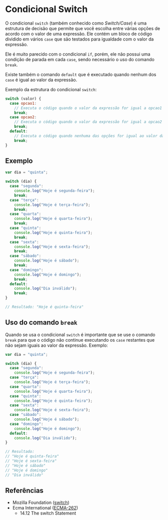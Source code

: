# Condicional Switch

O condicional `switch` (também conhecido como _Switch/Case_) é uma estrutura de
decisão que permite que você escolha entre várias opções de acordo com o valor
de uma expressão. Ele contém um bloco de código dividido em vários `case` que
são testados para igualdade com o valor da expressão.

Ele é muito parecido com o condicional `if`, porém, ele não possui uma condição
de parada em cada `case`, sendo necessário o uso do comando `break`.

Existe também o comando `default` que é executado quando nenhum dos `case` é
igual ao valor da expressão.

Exemplo da estrutura do condicional `switch`:

```javascript
switch (valor) {
  case opcao1:
    // Executa o código quando o valor da expressão for igual a opcao1
    break;
  case opcao2:
    // Executa o código quando o valor da expressão for igual a opcao2
    break;
  default:
    // Executa o código quando nenhuma das opções for igual ao valor da expressão
    break;
}
```

## Exemplo

```javascript
var dia = "quinta";

switch (dia) {
  case "segunda":
    console.log("Hoje é segunda-feira");
    break;
  case "terça":
    console.log("Hoje é terça-feira");
    break;
  case "quarta":
    console.log("Hoje é quarta-feira");
    break;
  case "quinta":
    console.log("Hoje é quinta-feira");
    break;
  case "sexta":
    console.log("Hoje é sexta-feira");
    break;
  case "sábado":
    console.log("Hoje é sábado");
    break;
  case "domingo":
    console.log("Hoje é domingo");
    break;
  default:
    console.log("Dia inválido");
    break;
}

// Resultado: "Hoje é quinta-feira"
```

## Uso do comando `break`

Quando se usa o condicional `switch` é importante que se use o comando `break` para que o código não continue executando os `case` restantes que não sejam iguais ao valor da expressão. Exemplo:

```javascript
var dia = "quinta";

switch (dia) {
  case "segunda":
    console.log("Hoje é segunda-feira");
  case "terça":
    console.log("Hoje é terça-feira");
  case "quarta":
    console.log("Hoje é quarta-feira");
  case "quinta":
    console.log("Hoje é quinta-feira");
  case "sexta":
    console.log("Hoje é sexta-feira");
  case "sábado":
    console.log("Hoje é sábado");
  case "domingo":
    console.log("Hoje é domingo");
  default:
    console.log("Dia inválido");
}

// Resultado:
// "Hoje é quinta-feira"
// "Hoje é sexta-feira"
// "Hoje é sábado"
// "Hoje é domingo"
// "Dia inválido"
```

## Referências

- Mozilla Foundation
  ([switch](https://developer.mozilla.org/pt-BR/docs/Web/JavaScript/Reference/Statements/switch))
- Ecma International ([ECMA-262](https://tc39.es/ecma262))
  - 14.12 The switch Statement
